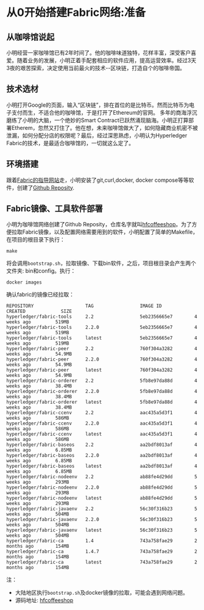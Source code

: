 # 从0开始搭建Fabric网络:准备
## 从咖啡馆说起
小明经营一家咖啡馆已有2年时间了。他的咖啡味道独特，花样丰富，深受客户喜爱。随着业务的发展，小明正着手配套相应的软件应用，提高运营效率。经过3天3夜的艰苦探索，决定使用当前最火的技术--区块链，打造自个的咖啡帝国。
## 技术选材
小明打开Google的页面，输入“区块链”，排在首位的是比特币。然而比特币为电子支付而生，不适合他的咖啡馆，于是打开了Ethereum的官网。 多年的商海浮沉磨练了小明的大脑，一个绝妙的Smart Contract已跃然涌现脑海。小明正打算部署Etherem，忽然又打住了。他在想，未来咖啡馆做大了，如何隐藏商业机密不被泄漏，如何分配分店的权限呢？最后，经过深思熟虑，小明认为Hyperledger Fabric的技术，是最适合咖啡馆的，一切就这么定了。
## 环境搭建
跟着[Fabric的指导网站](https://hyperledger-fabric.readthedocs.io/en/master/prereqs.html)走，小明安装了git,curl,docker, docker compose等等软件，创建了[Github Reposity](https://github.com/stephenwu2020/hfcoffeeshop).
## Fabric镜像、工具软件部署
小明为咖啡馆网络创建了Github Reposity，仓库名字就叫[hfcoffeeshop](https://github.com/stephenwu2020/hfcoffeeshop)。为了方便拉取Fabric镜像，以及配置网络需要用到的软件，小明配置了简单的Makefile，在项目的根目录下执行：
```
make
```
将会调用`bootstrap.sh`，拉取镜像、下载bin软件，之后，项目根目录会产生两个文件夹: bin和config。执行：
```
docker images
```
确认fabric的镜像已经拉取：
```
REPOSITORY                   TAG                 IMAGE ID            CREATED             SIZE
hyperledger/fabric-tools     2.2                 5eb2356665e7        4 weeks ago         519MB
hyperledger/fabric-tools     2.2.0               5eb2356665e7        4 weeks ago         519MB
hyperledger/fabric-tools     latest              5eb2356665e7        4 weeks ago         519MB
hyperledger/fabric-peer      2.2                 760f304a3282        4 weeks ago         54.9MB
hyperledger/fabric-peer      2.2.0               760f304a3282        4 weeks ago         54.9MB
hyperledger/fabric-peer      latest              760f304a3282        4 weeks ago         54.9MB
hyperledger/fabric-orderer   2.2                 5fb8e97da88d        4 weeks ago         38.4MB
hyperledger/fabric-orderer   2.2.0               5fb8e97da88d        4 weeks ago         38.4MB
hyperledger/fabric-orderer   latest              5fb8e97da88d        4 weeks ago         38.4MB
hyperledger/fabric-ccenv     2.2                 aac435a5d3f1        4 weeks ago         586MB
hyperledger/fabric-ccenv     2.2.0               aac435a5d3f1        4 weeks ago         586MB
hyperledger/fabric-ccenv     latest              aac435a5d3f1        4 weeks ago         586MB
hyperledger/fabric-baseos    2.2                 aa2bdf8013af        4 weeks ago         6.85MB
hyperledger/fabric-baseos    2.2.0               aa2bdf8013af        4 weeks ago         6.85MB
hyperledger/fabric-baseos    latest              aa2bdf8013af        4 weeks ago         6.85MB
hyperledger/fabric-nodeenv   2.2                 ab88fe4d29dd        5 weeks ago         293MB
hyperledger/fabric-nodeenv   2.2.0               ab88fe4d29dd        5 weeks ago         293MB
hyperledger/fabric-nodeenv   latest              ab88fe4d29dd        5 weeks ago         293MB
hyperledger/fabric-javaenv   2.2                 56c30f316b23        5 weeks ago         504MB
hyperledger/fabric-javaenv   2.2.0               56c30f316b23        5 weeks ago         504MB
hyperledger/fabric-javaenv   latest              56c30f316b23        5 weeks ago         504MB
hyperledger/fabric-ca        1.4                 743a758fae29        2 months ago        154MB
hyperledger/fabric-ca        1.4.7               743a758fae29        2 months ago        154MB
hyperledger/fabric-ca        latest              743a758fae29        2 months ago        154MB
```
注：
- 大陆地区执行`bootstrap.sh`及docker镜像的拉取，可能会遇到网络问题。
- 源码地址: [hfcoffeeshop](https://github.com/stephenwu2020/hfcoffeeshop)